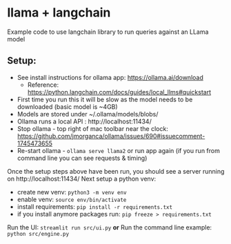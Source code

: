 # llama + langchain

Example code to use langchain library to run queries against an LLama model 


## Setup:

* See install instructions for ollama app: https://ollama.ai/download
  * Reference: https://python.langchain.com/docs/guides/local_llms#quickstart
* First time you run this it will be slow as the model needs to be downloaded (basic model is ~4GB)
* Models are stored under ~/.ollama/models/blobs/
* Ollama runs a local API : http://localhost:11434/
* Stop ollama - top right of mac toolbar near the clock: https://github.com/jmorganca/ollama/issues/690#issuecomment-1745473655
* Re-start ollama - `ollama serve llama2` or run app again (if you run from command line you can see requests & timing)


Once the setup steps above have been run, you should see a server running on  http://localhost:11434/ 
Next setup a python venv:

* create new venv: `python3 -m venv env`      
* enable venv: `source env/bin/activate`
* install requirements: `pip install -r requirements.txt`
* if you install anymore packages run: `pip freeze > requirements.txt`


Run the UI: `streamlit run src/ui.py`
**or**
Run the command line example: `python src/engine.py`
